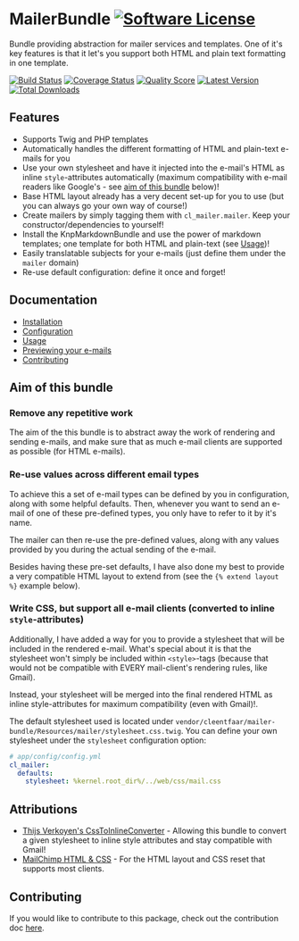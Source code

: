 # MailerBundle [![Software License](https://img.shields.io/badge/license-MIT-brightgreen.svg?style=flat-square)](https://github.com/cleentfaar/CLMailerBundle/tree/master/LICENSE.md)

Bundle providing abstraction for mailer services and templates.
One of it's key features is that it let's you support both HTML and plain text formatting in one template.

[![Build Status](https://img.shields.io/travis/cleentfaar/CLMailerBundle/master.svg?style=flat-square)](https://travis-ci.org/cleentfaar/CLMailerBundle)
[![Coverage Status](https://img.shields.io/scrutinizer/coverage/g/cleentfaar/CLMailerBundle.svg?style=flat-square)](https://scrutinizer-ci.com/g/cleentfaar/CLMailerBundle/code-structure)
[![Quality Score](https://img.shields.io/scrutinizer/g/cleentfaar/CLMailerBundle.svg?style=flat-square)](https://scrutinizer-ci.com/g/cleentfaar/CLMailerBundle)
[![Latest Version](https://img.shields.io/github/release/cleentfaar/CLMailerBundle.svg?style=flat-square)](https://github.com/cleentfaar/CLMailerBundle/releases)
[![Total Downloads](https://img.shields.io/packagist/dt/cleentfaar/mailer-bundle.svg?style=flat-square)](https://packagist.org/packages/cleentfaar/mailer-bundle)


## Features

- Supports Twig and PHP templates
- Automatically handles the different formatting of HTML and plain-text e-mails for you
- Use your own stylesheet and have it injected into the e-mail's HTML as inline `style`-attributes automatically (maximum compatibility with e-mail readers like Google's - see [aim of this bundle](#aim-of-this-bundle) below)!
- Base HTML layout already has a very decent set-up for you to use (but you can always go your own way of course!)
- Create mailers by simply tagging them with `cl_mailer.mailer`. Keep your constructor/dependencies to yourself!
- Install the KnpMarkdownBundle and use the power of markdown templates; one template for both HTML and plain-text (see [Usage](https://github.com/cleentfaar/CLMailerBundle/blob/master/Resources/doc/usage.md))!
- Easily translatable subjects for your e-mails (just define them under the `mailer` domain)
- Re-use default configuration: define it once and forget!


## Documentation

- [Installation](https://github.com/cleentfaar/CLMailerBundle/blob/master/Resources/doc/installation.md)
- [Configuration](https://github.com/cleentfaar/CLMailerBundle/blob/master/Resources/doc/configuration.md)
- [Usage](https://github.com/cleentfaar/CLMailerBundle/blob/master/Resources/doc/usage.md)
- [Previewing your e-mails](https://github.com/cleentfaar/CLMailerBundle/blob/master/Resources/doc/preview.md)
- [Contributing](https://github.com/cleentfaar/CLMailerBundle/blob/master/Resources/doc/contributing.md)


## Aim of this bundle

### Remove any repetitive work
The aim of the this bundle is to abstract away the work of rendering and sending e-mails, and make sure that as much e-mail
clients are supported as possible (for HTML e-mails).

### Re-use values across different email types
To achieve this a set of e-mail types can be defined by you in configuration, along with some helpful defaults.
Then, whenever you want to send an e-mail of one of these pre-defined types, you only have to refer to it by it's name.

The mailer can then re-use the pre-defined values, along with any values provided by you during the actual sending of the e-mail.

Besides having these pre-set defaults, I have also done my best to provide a very compatible HTML layout to extend from
(see the `{% extend layout %}` example below).

### Write CSS, but support all e-mail clients (converted to inline `style`-attributes)
Additionally, I have added a way for you to provide a stylesheet that will be included in the rendered e-mail.
What's special about it is that the stylesheet won't simply be included within `<style>`-tags (because that would not be
compatible with EVERY mail-client's rendering rules, like Gmail).

Instead, your stylesheet will be merged into the final rendered HTML as inline style-attributes for maximum compatibility (even with Gmail)!.

The default stylesheet used is located under `vendor/cleentfaar/mailer-bundle/Resources/mailer/stylesheet.css.twig`.
You can define your own stylesheet under the `stylesheet` configuration option:
```yaml
# app/config/config.yml
cl_mailer:
  defaults:
    stylesheet: %kernel.root_dir%/../web/css/mail.css
```

## Attributions

- [Thijs Verkoyen's CssToInlineConverter](https://github.com/tijsverkoyen/CssToInlineStyles) - Allowing this bundle to convert a given stylesheet to inline style attributes and stay compatible with Gmail!
- [MailChimp HTML & CSS](http://templates.mailchimp.com/development/) - For the HTML layout and CSS reset that supports most clients.


## Contributing

If you would like to contribute to this package, check out the contribution doc [here](https://github.com/cleentfaar/CLMailerBundle/blob/master/Resources/doc/contributing.md).
